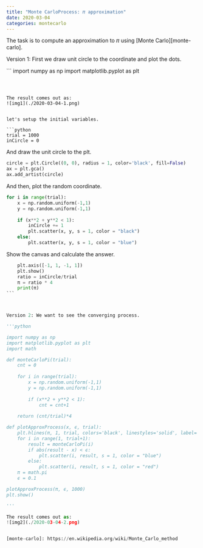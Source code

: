 ```yaml
---
title: "Monte CarloProcess: 𝜋 approximation"
date: 2020-03-04
categories: montecarlo
---
```


The task is to compute an approximation to 𝜋 using [Monte Carlo][monte-carlo].

Version 1: First we draw unit circle to the coordinate and plot the dots.


​```
import numpy as np
import matplotlib.pyplot as plt
```



The result comes out as:
![img1](./2020-03-04-1.png)


let's setup the initial variables.

```python
trial = 1000
inCircle = 0
```

And draw the unit circle to the plt.

```python
circle = plt.Circle((0, 0), radius = 1, color='black', fill=False)
ax = plt.gca()
ax.add_artist(circle)
```

And then, plot the random coordinate.

```python
for i in range(trial):
	x = np.random.uniform(-1,1)
	y = np.random.uniform(-1,1)
    
	if (x**2 + y**2 < 1):
		inCircle += 1
		plt.scatter(x, y, s = 1, color = "black")
	else:
		plt.scatter(x, y, s = 1, color = "blue")   
```

Show the canvas and calculate the answer.        

```python
	plt.axis([-1, 1, -1, 1])
	plt.show()
	ratio = inCircle/trial
	π = ratio * 4
	print(π)
​```



Version 2: We want to see the converging process. 

'''python

import numpy as np
import matplotlib.pyplot as plt
import math

def monteCarloPi(trial):
	cnt = 0
    
	for i in range(trial):
		x = np.random.uniform(-1,1)
		y = np.random.uniform(-1,1)
        
		if (x**2 + y**2 < 1):
			cnt = cnt+1
    
	return (cnt/trial)*4

def plotApproxProcess(x, ϵ, trial):
	plt.hlines(π, 1, trial, colors='black', linestyles='solid', label='π')
	for i in range(1, trial+1):
		result = monteCarloPi(i)
		if abs(result - x) < ϵ:
			plt.scatter(i, result, s = 1, color = "blue")
		else:
			plt.scatter(i, result, s = 1, color = "red")
	π = math.pi
	ϵ = 0.1

plotApproxProcess(π, ϵ, 1000)
plt.show()

'''

The result comes out as:
![img2](./2020-03-04-2.png)


[monte-carlo]: https://en.wikipedia.org/wiki/Monte_Carlo_method

